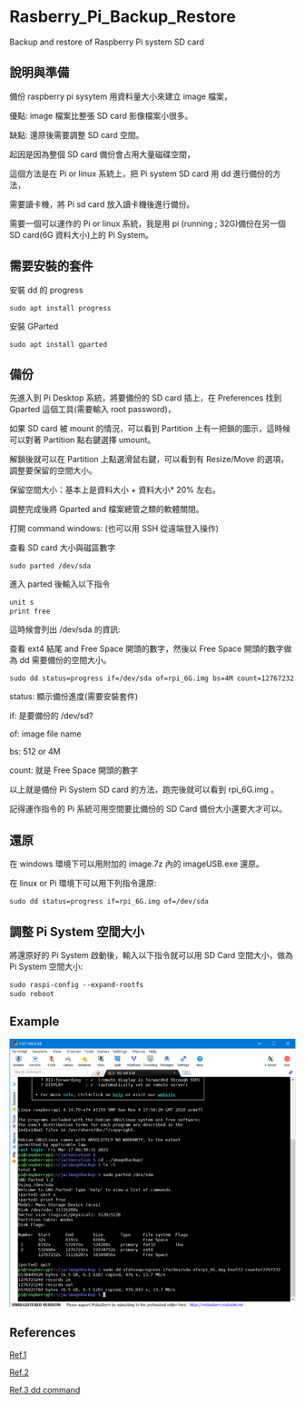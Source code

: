 # Rasberry_Pi_Backup_Restore
Backup and restore of Raspberry Pi system SD card

## 說明與準備
備份 raspberry pi sysytem 用資料量大小來建立 image 檔案，

優點: image 檔案比整張 SD card 影像檔案小很多。

缺點: 還原後需要調整 SD card 空間。

起因是因為整個 SD card 備份會占用大量磁碟空間，

這個方法是在 Pi or linux 系統上，把 Pi system SD card 用 dd 進行備份的方法，

需要讀卡機，將 Pi sd card 放入讀卡機後進行備份。

需要一個可以運作的 Pi or linux 系統，我是用 pi (running ; 32G)備份在另一個 SD card(6G 資料大小)上的 Pi System。

## 需要安裝的套件
安裝 dd 的 progress
```
sudo apt install progress
```

安裝 GParted
```
sudo apt install gparted
```

## 備份
先進入到 Pi Desktop 系統，將要備份的 SD card 插上，在 Preferences 找到 Gparted 這個工具(需要輸入 root password)，

如果 SD card 被 mount 的情況，可以看到 Partition 上有一把鎖的圖示，這時候可以對著 Partition 點右鍵選擇 umount。

解鎖後就可以在 Partition 上點選滑鼠右鍵，可以看到有 Resize/Move 的選項，調整要保留的空間大小。

保留空間大小：基本上是資料大小 + 資料大小* 20% 左右。

調整完成後將 Gparted and 檔案總管之類的軟體關閉。

打開 command windows: (也可以用 SSH 從遠端登入操作)

查看 SD card 大小與磁區數字
```
sudo parted /dev/sda
```

進入 parted 後輸入以下指令
```
unit s
print free
```

這時候會列出 /dev/sda 的資訊:

查看 ext4 結尾 and Free Space 開頭的數字，然後以 Free Space 開頭的數字做為 dd 需要備份的空間大小。
```
sudo dd status=progress if=/dev/sda of=rpi_6G.img bs=4M count=12767232
```

status: 顯示備份進度(需要安裝套件)

if: 是要備份的 /dev/sd?

of: image file name

bs: 512 or 4M

count: 就是 Free Space 開頭的數字

以上就是備份 Pi System SD card 的方法，跑完後就可以看到 rpi_6G.img 。

記得運作指令的 Pi 系統可用空間要比備份的 SD Card 備份大小還要大才可以。

## 還原
在 windows 環境下可以用附加的 image.7z 內的 imageUSB.exe 還原。

在 linux or Pi 環境下可以用下列指令還原:
```
sudo dd status=progress if=rpi_6G.img of=/dev/sda
```

## 調整 Pi System 空間大小
將還原好的 Pi System 啟動後，輸入以下指令就可以用 SD Card 空間大小，做為 Pi System 空間大小:
```
sudo raspi-config --expand-rootfs
sudo reboot
```

## Example
<img src="./images/pi_system_backup_01.png" width="916">

## References
[Ref.1](https://blog.csdn.net/zhufu86/article/details/109962309)

[Ref.2](https://blog.cavedu.com/2018/03/22/raspberry-pi-sd-card/)

[Ref.3 dd command](https://blog.gtwang.org/linux/dd-command-examples/)

